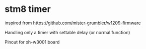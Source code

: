 # stm8 timer
inspired from https://github.com/mister-grumbler/w1209-firmware

Handling only a timer with settable delay (or normal function)

Pinout for xh-w3001 board


